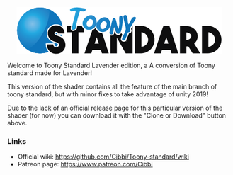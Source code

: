 <p align="center">
<img src="https://raw.githubusercontent.com/Cibbi/Toony-standard/master/Editor/Resources/ToonyStandardLogo.png">
</p>

Welcome to Toony Standard Lavender edition, a A conversion of Toony standard made for Lavender!

This version of the shader contains all the feature of the main branch of toony standard, but with minor fixes to take advantage of unity 2019!

Due to the lack of an official release page for this particular version of the shader (for now) you can download it with the "Clone or Download" button above.


### Links
* Official wiki: https://github.com/Cibbi/Toony-standard/wiki
* Patreon page: https://www.patreon.com/Cibbi